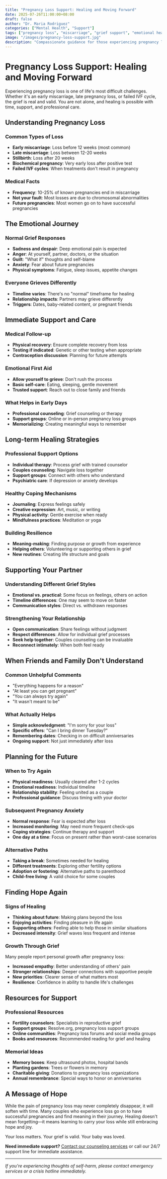 ```yaml
---
title: "Pregnancy Loss Support: Healing and Moving Forward"
date: 2025-07-26T11:00:00+08:00
draft: false
author: "Dr. Maria Rodriguez"
categories: ["Mental Health", "Support"]
tags: ["pregnancy loss", "miscarriage", "grief support", "emotional healing", "counseling"]
image: "/images/pregnancy-loss-support.jpg"
description: "Compassionate guidance for those experiencing pregnancy loss, including emotional support resources and paths forward in your fertility journey."
---
```


# Pregnancy Loss Support: Healing and Moving Forward

Experiencing pregnancy loss is one of life's most difficult challenges. Whether it's an early miscarriage, late pregnancy loss, or failed IVF cycle, the grief is real and valid. You are not alone, and healing is possible with time, support, and professional care.

## Understanding Pregnancy Loss

### Common Types of Loss
- **Early miscarriage**: Loss before 12 weeks (most common)
- **Late miscarriage**: Loss between 12-20 weeks
- **Stillbirth**: Loss after 20 weeks
- **Biochemical pregnancy**: Very early loss after positive test
- **Failed IVF cycles**: When treatments don't result in pregnancy

### Medical Facts
- **Frequency**: 10-25% of known pregnancies end in miscarriage
- **Not your fault**: Most losses are due to chromosomal abnormalities
- **Future pregnancies**: Most women go on to have successful pregnancies

## The Emotional Journey

### Normal Grief Responses
- **Sadness and despair**: Deep emotional pain is expected
- **Anger**: At yourself, partner, doctors, or the situation
- **Guilt**: "What if" thoughts and self-blame
- **Anxiety**: Fear about future pregnancies
- **Physical symptoms**: Fatigue, sleep issues, appetite changes

### Everyone Grieves Differently
- **Timeline varies**: There's no "normal" timeframe for healing
- **Relationship impacts**: Partners may grieve differently
- **Triggers**: Dates, baby-related content, or pregnant friends

## Immediate Support and Care

### Medical Follow-up
- **Physical recovery**: Ensure complete recovery from loss
- **Testing if indicated**: Genetic or other testing when appropriate
- **Contraception discussion**: Planning for future attempts

### Emotional First Aid
- **Allow yourself to grieve**: Don't rush the process
- **Basic self-care**: Eating, sleeping, gentle movement
- **Trusted support**: Reach out to close family and friends

### What Helps in Early Days
- **Professional counseling**: Grief counseling or therapy
- **Support groups**: Online or in-person pregnancy loss groups
- **Memorializing**: Creating meaningful ways to remember

## Long-term Healing Strategies

### Professional Support Options
- **Individual therapy**: Process grief with trained counselor
- **Couples counseling**: Navigate loss together
- **Support groups**: Connect with others who understand
- **Psychiatric care**: If depression or anxiety develops

### Healthy Coping Mechanisms
- **Journaling**: Express feelings safely
- **Creative expression**: Art, music, or writing
- **Physical activity**: Gentle exercise when ready
- **Mindfulness practices**: Meditation or yoga

### Building Resilience
- **Meaning-making**: Finding purpose or growth from experience
- **Helping others**: Volunteering or supporting others in grief
- **New routines**: Creating life structure and goals

## Supporting Your Partner

### Understanding Different Grief Styles
- **Emotional vs. practical**: Some focus on feelings, others on action
- **Timeline differences**: One may seem to move on faster
- **Communication styles**: Direct vs. withdrawn responses

### Strengthening Your Relationship
- **Open communication**: Share feelings without judgment
- **Respect differences**: Allow for individual grief processes
- **Seek help together**: Couples counseling can be invaluable
- **Reconnect intimately**: When both feel ready

## When Friends and Family Don't Understand

### Common Unhelpful Comments
- "Everything happens for a reason"
- "At least you can get pregnant"
- "You can always try again"
- "It wasn't meant to be"

### What Actually Helps
- **Simple acknowledgment**: "I'm sorry for your loss"
- **Specific offers**: "Can I bring dinner Tuesday?"
- **Remembering dates**: Checking in on difficult anniversaries
- **Ongoing support**: Not just immediately after loss

## Planning for the Future

### When to Try Again
- **Physical readiness**: Usually cleared after 1-2 cycles
- **Emotional readiness**: Individual timeline
- **Relationship stability**: Feeling united as a couple
- **Professional guidance**: Discuss timing with your doctor

### Subsequent Pregnancy Anxiety
- **Normal response**: Fear is expected after loss
- **Increased monitoring**: May need more frequent check-ups
- **Coping strategies**: Continue therapy and support
- **One day at a time**: Focus on present rather than worst-case scenarios

### Alternative Paths
- **Taking a break**: Sometimes needed for healing
- **Different treatments**: Exploring other fertility options
- **Adoption or fostering**: Alternative paths to parenthood
- **Child-free living**: A valid choice for some couples

## Finding Hope Again

### Signs of Healing
- **Thinking about future**: Making plans beyond the loss
- **Enjoying activities**: Finding pleasure in life again
- **Supporting others**: Feeling able to help those in similar situations
- **Decreased intensity**: Grief waves less frequent and intense

### Growth Through Grief
Many people report personal growth after pregnancy loss:
- **Increased empathy**: Better understanding of others' pain
- **Stronger relationships**: Deeper connections with supportive people
- **New priorities**: Clearer sense of what matters most
- **Resilience**: Confidence in ability to handle life's challenges

## Resources for Support

### Professional Resources
- **Fertility counselors**: Specialists in reproductive grief
- **Support groups**: Resolve.org, pregnancy loss support groups
- **Online communities**: Pregnancy loss forums and social media groups
- **Books and resources**: Recommended reading for grief and healing

### Memorial Ideas
- **Memory boxes**: Keep ultrasound photos, hospital bands
- **Planting gardens**: Trees or flowers in memory
- **Charitable giving**: Donations to pregnancy loss organizations
- **Annual remembrance**: Special ways to honor on anniversaries

## A Message of Hope

While the pain of pregnancy loss may never completely disappear, it will soften with time. Many couples who experience loss go on to have successful pregnancies and find meaning in their journey. Healing doesn't mean forgetting—it means learning to carry your loss while still embracing hope and joy.

Your loss matters. Your grief is valid. Your baby was loved.

**Need immediate support?** [Contact our counseling services](/contact/) or call our 24/7 support line for immediate assistance.

---

*If you're experiencing thoughts of self-harm, please contact emergency services or a crisis hotline immediately.*
